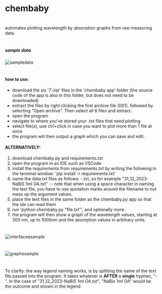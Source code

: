 # chembaby

#

automates plotting wavelength by absorption graphs from raw measuring data.

#
##### sample data
![sampledata](https://i.imgur.com/vhHaqKq.png)
#

#### how to use:

* download the six '7-zip' files in the 'chembaby app' folder (the source code of the app is also in this folder, but does not need to be downloaded)
* extract the files by right clicking the first archive file (001), followed by selecting "Open archive". Then select all 6 files and extract.
* open the program
* navigate to where you've stored your .txt files that need plotting
* select file(s), use ctrl+click in case you want to plot more than 1 file at once
* the program will then output a graph which you can save and edit.


  
#### ALTERNATIVELY:
  
1. download chembaby.py and requirements.txt
2. open the program in an IDE such as VSCode
3. install the requirements from requirements.txt by writing the following in the terminal window: 'pip install -r requirements.txt'
4. name the data.txt files as follows: <something>-<label name for the graph>.txt, so for example "31_12_2023-NaBiS 1ml OA.txt" -- note that when using a space character in naming the text file, you have to use quotation marks around the filename to not mess up the argument values.
5. place the text files in the same folder as the chembaby.py app so that the ide can read them
6. run 'python chembaby.py "file.txt"', and optionally more.
7. the program will then show a graph of the wavelength values, starting at 300 nm, up to 1000nm and the absorption values in arbitrary units.




  
#  
  ![interfaceexample](https://i.imgur.com/f8V8nMy.png)  
#  
  ![graphexample](https://i.imgur.com/dNOujGX.png)
#

To clarify: the way legend naming works, is by splitting the name of the text file passed into the program. It takes whatever is **AFTER** a **single** hyphen, "-". 
In the case of "31_12_2023-NaBiS 1ml OA.txt",  "NaBis 1ml OA" would be the outcome and shown in the legend

